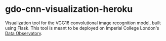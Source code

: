 # gdo-cnn-visualization-heroku

Visualization tool for the VGG16 convolutional image recognition model, built using Flask. This tool is meant to be deployed on Imperial College London's [Data Observatory](https://www.imperial.ac.uk/data-science/facilities/data-observatory/).
